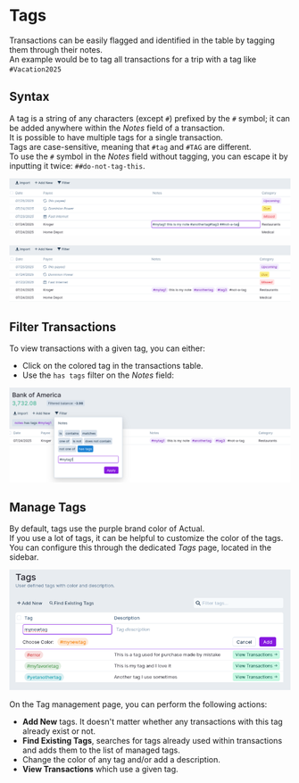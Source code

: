 # Tags

Transactions can be easily flagged and identified in the table by tagging them through their notes.  
An example would be to tag all transactions for a trip with a tag like `#Vacation2025`

## Syntax

A tag is a string of any characters (except `#`) prefixed by the `#` symbol; it can be added anywhere within the *Notes* field of a transaction.  
It is possible to have multiple tags for a single transaction.  
Tags are case-sensitive, meaning that `#tag` and `#TAG` are different.  
To use the `#` symbol in the *Notes* field without tagging, you can escape it by inputting it twice: `##do-not-tag-this`.

![](/static/img/tags/input.png)

![](/static/img/tags/input-result.png)

## Filter Transactions

To view transactions with a given tag, you can either:
- Click on the colored tag in the transactions table.
- Use the `has tags` filter on the *Notes* field:

![](/static/img/tags/filter.png)

## Manage Tags

By default, tags use the purple brand color of Actual.  
If you use a lot of tags, it can be helpful to customize the color of the tags. You can configure this through the dedicated *Tags* page, located in the sidebar.

![](/static/img/tags/manage.png)

On the Tag management page, you can perform the following actions:
- **Add New** tags. It doesn't matter whether any transactions with this tag already exist or not.
- **Find Existing Tags**, searches for tags already used within transactions and adds them to the list of managed tags.
- Change the color of any tag and/or add a description.
- **View Transactions** which use a given tag.
